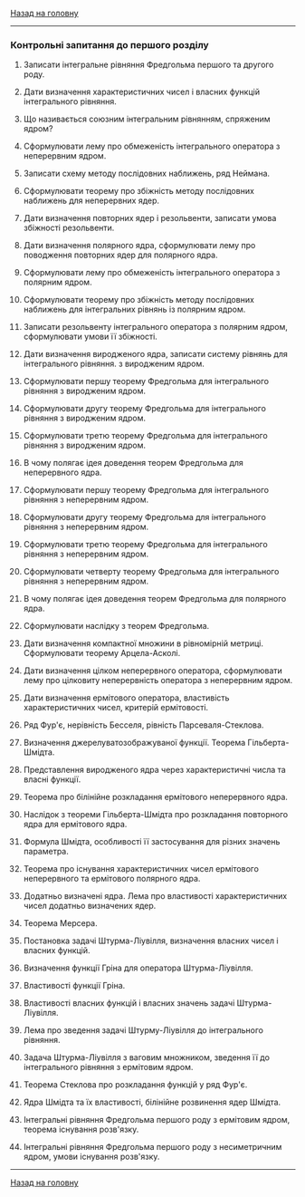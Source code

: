 <!--DEBUG-->

[Назад на головну](../README.md)

---

### Контрольні запитання до першого розділу

1. Записати інтегральне рівняння Фредгольма першого та другого роду.

2. Дати визначення характеристичних чисел і власних функцій інтегрального рівняння.

3. Що називається союзним інтегральним рівнянням, спряженим ядром?

4. Сформулювати лему про обмеженість інтегрального оператора з неперервним ядром.

5. Записати схему методу послідовних наближень, ряд Неймана.

6. Сформулювати теорему про збіжність методу послідовних наближень для неперервних ядер.

7. Дати визначення повторних ядер і резольвенти, записати умова збіжності резольвенти.

8. Дати визначення полярного ядра, сформулювати лему про поводження повторних ядер для полярного ядра.

9. Сформулювати лему про обмеженість інтегрального оператора з полярним ядром.

10. Сформулювати теорему про збіжність методу послідовних наближень для інтегральних рівнянь із полярним ядром.

11. Записати резольвенту інтегрального оператора з полярним ядром, сформулювати умови її збіжності.

12. Дати визначення виродженого ядра, записати систему рівнянь для інтегрального рівняння. з виродженим ядром.

13. Сформулювати першу теорему Фредгольма для інтегрального рівняння з виродженим ядром.

14. Сформулювати другу теорему Фредгольма для інтегрального рівняння з виродженим ядром.

15. Сформулювати третю теорему Фредгольма для інтегрального рівняння з виродженим ядром.

16. В чому полягає ідея доведення теорем Фредгольма для неперервного ядра.

17. Сформулювати першу теорему Фредгольма для інтегрального рівняння з неперервним ядром.

18. Сформулювати другу теорему Фредгольма для інтегрального рівняння з неперервним ядром.

19. Сформулювати третю теорему Фредгольма для інтегрального рівняння з неперервним ядром.

20. Сформулювати четверту теорему Фредгольма для інтегрального рівняння з неперервним ядром.

21. В чому полягає ідея доведення теорем Фредгольма для полярного ядра.

22. Сформулювати наслідку з теорем Фредгольма.

23. Дати визначення компактної множини в рівномірній метриці. Сформулювати теорему Арцела-Асколі.

24. Дати визначення цілком неперервного оператора, сформулювати лему про цілковиту неперервність оператора з неперервним ядром.

25. Дати визначення ермітового оператора, властивість характеристичних чисел, критерій ермітовості.

26. Ряд Фур'є, нерівність Бесселя, рівність Парсеваля-Стеклова.

27. Визначення джерелуватозображуваної функції. Теорема Гільберта-Шмідта.

28. Представлення виродженого ядра через характеристичні числа та власні функції.

29. Теорема про білінійне розкладання ермітового неперервного ядра.

30. Наслідок з теореми Гільберта-Шмідта про розкладання повторного ядра для ермітового ядра.

31. Формула Шмідта, особливості її застосування для різних значень параметра.

32. Теорема про існування характеристичних чисел ермітового неперервного та ермітового полярного ядра.

33. Додатньо визначені ядра. Лема про властивості характеристичних чисел додатньо визначених ядер.

34. Теорема Мерсера.

35. Постановка задачі Штурма-Ліувілля, визначення власних чисел і власних функцій.

36. Визначення функції Гріна для оператора Штурма-Ліувілля.

37. Властивості функції Гріна.

38. Властивості власних функцій і власних значень задачі Штурма-Ліувілля.

39. Лема про зведення задачі Штурму-Ліувілля до інтегрального рівняння.

40. Задача Штурма-Ліувілля з ваговим множником, зведення її до інтегрального рівняння з ермітовим ядром.

41. Теорема Стеклова про розкладання функцій у ряд Фур'є.

42. Ядра Шмідта та їх властивості, білінійне розвинення ядер Шмідта.

43. Інтегральні рівняння Фредгольма першого роду з ермітовим ядром, теорема існування розв'язку.

44. Інтегральні рівняння Фредгольма першого роду з несиметричним ядром, умови існування розв'язку.

---

[Назад на головну](../README.md)

